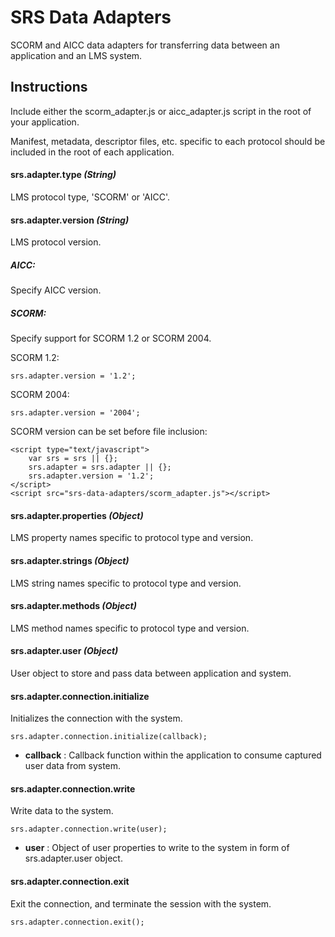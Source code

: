 # SRS Data Adapters

SCORM and AICC data adapters for transferring data between an application and an LMS system.

## Instructions

Include either the scorm\_adapter.js or aicc\_adapter.js script in the root of your application. 

Manifest, metadata, descriptor files, etc. specific to each protocol should be included in the root of each application.

#### srs.adapter.type _(String)_
LMS protocol type, 'SCORM' or 'AICC'. 

#### srs.adapter.version _(String)_
LMS protocol version.

##### AICC: 
Specify AICC version.

##### SCORM: 

Specify support for SCORM 1.2 or SCORM 2004.

SCORM 1.2:

    srs.adapter.version = '1.2';
    
SCORM 2004:

    srs.adapter.version = '2004';
    
SCORM version can be set before file inclusion:

    <script type="text/javascript">
        var srs = srs || {};
        srs.adapter = srs.adapter || {};
        srs.adapter.version = '1.2';
    </script>
    <script src="srs-data-adapters/scorm_adapter.js"></script>

#### srs.adapter.properties _(Object)_
LMS property names specific to protocol type and version.

#### srs.adapter.strings _(Object)_
LMS string names specific to protocol type and version.

#### srs.adapter.methods _(Object)_
LMS method names specific to protocol type and version.

#### srs.adapter.user _(Object)_
User object to store and pass data between application and system.

#### srs.adapter.connection.initialize
Initializes the connection with the system.

    srs.adapter.connection.initialize(callback);
    
 - __callback__ : Callback function within the application to consume captured user data from system.

#### srs.adapter.connection.write
Write data to the system.

    srs.adapter.connection.write(user);
    
- __user__ : Object of user properties to write to the system in form of srs.adapter.user object.

#### srs.adapter.connection.exit
Exit the connection, and terminate the session with the system.

    srs.adapter.connection.exit();

